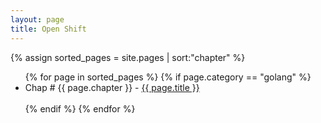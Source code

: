 ```yaml
---
layout: page
title: Open Shift
---
```

{% assign sorted_pages = site.pages | sort:"chapter" %}

<ul>
{% for page in sorted_pages %}
    {% if page.category == "golang" %}
        <li>Chap # {{ page.chapter }} - <a href="{{ page.url }}">{{ page.title }}</a></li><br/>
    {% endif %}
{% endfor %}
</ul>